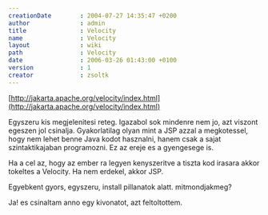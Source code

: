 ```yaml
---
creationDate        : 2004-07-27 14:35:47 +0200 
author              : admin 
title               : Velocity 
name                : Velocity 
layout              : wiki 
path                : Velocity 
date                : 2006-03-26 01:43:00 +0100 
version             : 1 
creator             : zsoltk 
---
```

[http://jakarta.apache.org/velocity/index.html](http://jakarta.apache.org/velocity/index.html)

Egyszeru kis megjelenitesi reteg. Igazabol sok mindenre nem jo, azt viszont egeszen jol csinalja. Gyakorlatilag olyan mint a JSP azzal a megkotessel, hogy nem lehet benne Java kodot hasznalni, hanem csak a sajat szintaktikajaban programozni. Ez az ereje es a gyengesege is.

Ha a cel az, hogy az ember ra legyen kenyszeritve a tiszta kod irasara akkor tokeltes a Velocity. Ha nem erdekel, akkor JSP.

Egyebkent gyors, egyszeru, install pillanatok alatt. mitmondjakmeg?

Ja! es csinaltam anno egy kivonatot, azt feltoltottem.
